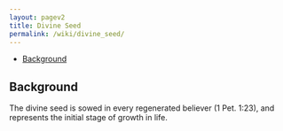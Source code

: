 ```yaml
---
layout: pagev2
title: Divine Seed
permalink: /wiki/divine_seed/
---
```

- [Background](#background)

## Background

The divine seed is sowed in every regenerated believer (1 Pet. 1:23), and represents the initial stage of growth in life.